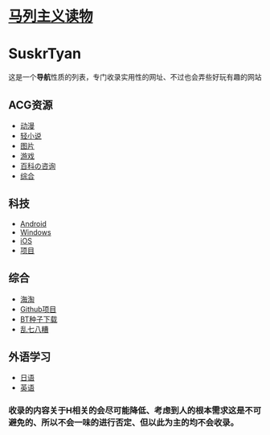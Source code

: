 # <a href="https://www.marxists.org/">马列主义读物</a>
# SuskrTyan
这是一个**导航**性质的列表，专门收录实用性的网址、不过也会弄些好玩有趣的网站
## ACG资源
+ [动漫](ACG/ACG动漫.md)
+ [轻小说](ACG/ACG轻小说.md)
+ [图片](ACG/ACG图片.md)
+ <a href="ACG游戏.md">游戏</a>
+ <a href="ACG百科の咨询.md">百科の咨询</a>
+ <a href="ACG综合.md">综合</a>
## 科技
+ <a href="Android.md">Android</a>
+ <a href="Windows.md">Windows</a>
+ <a href="iOS.md">iOS</a>
+ <a href="项目.md">项目</a>
## 综合
+ <a href="海淘.md">海淘</a>
+ <a href="Github项目.md">Github项目</a>
+ <a href="BT种子下载.md">BT种子下载</ea>
+ <a href="乱七八糟.md">乱七八糟</a>
## 外语学习
+ <a href="日语.md">日语</a>
+ <a href="英语.md">英语</a>
### 收录的内容关于H相关的会尽可能降低、考虑到人的根本需求这是不可避免的、所以不会一味的进行否定、但以此为主的均不会收录。
